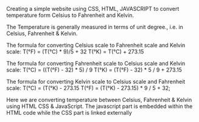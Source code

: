 Creating a simple website using CSS, HTML,
JAVASCRIPT to convert temperature form
Celsius to Fahrenheit and Kelvin.

 The Temperature is generally measured in terms of unit degree., i.e. in Celsius, Fahrenheit & Kelvin.

The formula for converting Celsius scale to Fahrenheit scale and Kelvin scale:
T(°F) = (T(°C) * 9)/5 + 32
T(°K) = T(°C) + 273.15

The formula for converting Fahrenheit scale to Celsius scale and Kelvin scale:
T(°C) = ((T(°F) - 32) * 5) / 9
T(°K) = (T(°F)  - 32) * 5 / 9 + 273.15

The formula for converting Kelvin scale to Celsius scale and Fahrenheit scale:
T(°C) = (T(°K) - 273.15
T(°F) = (T(°K) - 273.15) * 9 / 5 + 32;

 Here we are converting temperature between Celsius, Fahrenheit & Kelvin using HTML CSS & JavaScript.
 The javascript part is embedded within the HTML code
 while the CSS part is linked externally
